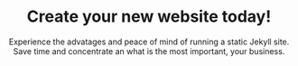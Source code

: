 ---
title: Create your new website today!
subtitle: Experience the advatages and peace of mind of running a static Jekyll site. Save time and concentrate an what is the most important, your business.
button:
  style: primary
  text: Button
  size: xlarge
  url: https://www.envato.com
  blank: true
---